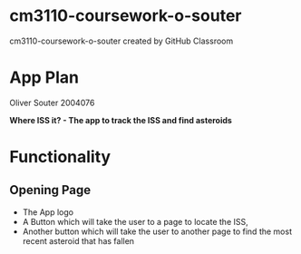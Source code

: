 # cm3110-coursework-o-souter
cm3110-coursework-o-souter created by GitHub Classroom

# App Plan

Oliver Souter 2004076

**Where ISS it? - The app to track the ISS and find asteroids**

# Functionality

## Opening Page
* The App logo
* A Button which will take the user to a page to locate the ISS, 
* Another button which will take the user to another page to find the most recent asteroid that has fallen

